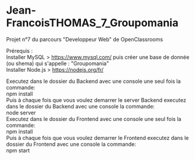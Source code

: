 # Jean-FrancoisTHOMAS_7_Groupomania
Projet n°7 du parcours "Developpeur Web" de OpenClassrooms

Prérequis :   
Installer MySQL >       https://www.mysql.com/ puis créer une base de donnée (ou shema) qui s'appelle : "Groupomania"   
Installer Node.js >     https://nodejs.org/fr/    


Executez dans le dossier du Backend avec une console une seul fois la commande:     
npm install   
Puis à chaque fois que vous voulez demarrer le server Backend executez dans le dossier du Backend avec une console la commande:      
node server   
Executez dans le dossier du Frontend avec une console une seul fois la commande:     
npm install   
Puis à chaque fois que vous voulez demarrer le Frontend executez dans le dossier du Frontend avec une console la commande:      
npm start 
